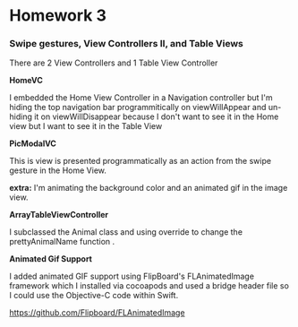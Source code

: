 # Homework 3

### Swipe gestures, View Controllers II, and Table Views

There are 2 View Controllers and 1 Table View Controller

**HomeVC**

I embedded the Home View Controller in a Navigation controller but I'm hiding the top navigation bar programmitically on viewWillAppear and un-hiding it on viewWillDisappear because I don't want to see it in the Home view but I want to see it in the Table View

**PicModalVC**

This is view is presented programmatically as an action from the swipe gesture in the Home View. 

**extra:** I'm animating the background color and an animated gif in the image view.

**ArrayTableViewController**

I subclassed the Animal class and using override to change the prettyAnimalName function . 


**Animated Gif Support**

I added animated GIF support using FlipBoard's FLAnimatedImage framework which I installed via cocoapods and used a bridge header file so I could use the Objective-C code within Swift.

https://github.com/Flipboard/FLAnimatedImage